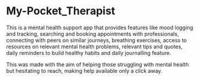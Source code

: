 # My-Pocket_Therapist

This is a mental health support app that provides features like mood logging and tracking, searching and booking appointments with professionals, connecting with peers on similar journeys, breathing exercises, access to resources on relevant mental health problems, relevant tips and quotes, daily reminders to build healthy habits and daily journalling feature.

This was made with the aim of helping those struggling with mental health but hesitating to reach, making help available only a click away.


